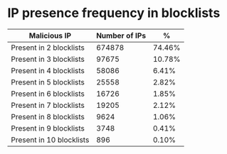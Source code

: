 # IP presence frequency in blocklists
| Malicious IP | Number of IPs | % |
|----|----|----|
| Present in 2 blocklists | 674878 | 74.46% |
| Present in 3 blocklists | 97675 | 10.78% |
| Present in 4 blocklists | 58086 | 6.41% |
| Present in 5 blocklists | 25558 | 2.82% |
| Present in 6 blocklists | 16726 | 1.85% |
| Present in 7 blocklists | 19205 | 2.12% |
| Present in 8 blocklists | 9624 | 1.06% |
| Present in 9 blocklists | 3748 | 0.41% |
| Present in 10 blocklists | 896 | 0.10% |
